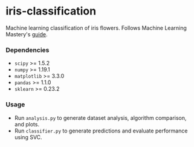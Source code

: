 # iris-classification

Machine learning classification of iris flowers. Follows Machine Learning Mastery's [guide](https://machinelearningmastery.com/machine-learning-in-python-step-by-step/).

### Dependencies

- `scipy` >= 1.5.2
- `numpy` >= 1.19.1
- `matplotlib` >= 3.3.0
- `pandas` >= 1.1.0
- `sklearn` >= 0.23.2

### Usage

- Run `analysis.py` to generate dataset analysis, algorithm comparison, and plots.
- Run `classifier.py` to generate predictions and evaluate performance using SVC.
